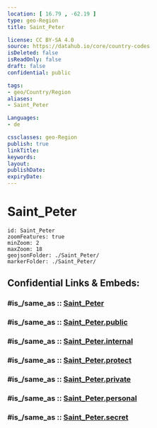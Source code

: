 ```yaml
---
location: [ 16.79 , -62.19 ] 
type: geo-Region
title: Saint_Peter

license: CC BY-SA 4.0
source: https://datahub.io/core/country-codes
isDeleted: false
isReadOnly: false
draft: false
confidential: public

tags:
- geo/Country/Region
aliases:
- Saint_Peter

Languages:
- de

cssclasses: geo-Region
publish: true
linkTitle: 
keywords: 
layout: 
publishDate: 
expiryDate: 
---
```


# Saint_Peter

```leaflet
id: Saint_Peter
zoomFeatures: true 
minZoom: 2 
maxZoom: 18
geojsonFolder: ./Saint_Peter/
markerFolder: ./Saint_Peter/
```


## Confidential Links & Embeds: 

### #is_/same_as :: [Saint_Peter](/_Standards/Earth/Continent/America~Caribbean/Montserrat/parishes~Montserrat/Saint_Peter.md) 

### #is_/same_as :: [Saint_Peter.public](/_public/Earth/Continent/America~Caribbean/Montserrat/parishes~Montserrat/Saint_Peter.public.md) 

### #is_/same_as :: [Saint_Peter.internal](/_internal/Earth/Continent/America~Caribbean/Montserrat/parishes~Montserrat/Saint_Peter.internal.md) 

### #is_/same_as :: [Saint_Peter.protect](/_protect/Earth/Continent/America~Caribbean/Montserrat/parishes~Montserrat/Saint_Peter.protect.md) 

### #is_/same_as :: [Saint_Peter.private](/_private/Earth/Continent/America~Caribbean/Montserrat/parishes~Montserrat/Saint_Peter.private.md) 

### #is_/same_as :: [Saint_Peter.personal](/_personal/Earth/Continent/America~Caribbean/Montserrat/parishes~Montserrat/Saint_Peter.personal.md) 

### #is_/same_as :: [Saint_Peter.secret](/_secret/Earth/Continent/America~Caribbean/Montserrat/parishes~Montserrat/Saint_Peter.secret.md)

